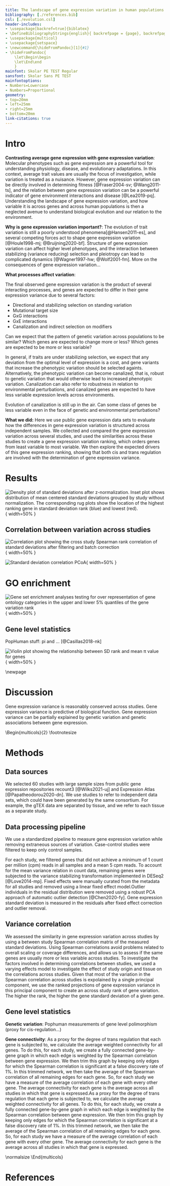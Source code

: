 ```yaml
---
title: The landscape of gene expression variation in human populations
bibliography: [./references.bib]
csl: [./evolution.csl]
header-includes:
- \usepackage[backref=true]{biblatex}
- \DefineBibliographyStrings{english}{ backrefpage = {page}, backrefpages = {pages}}
- \usepackage{multicol}
- \usepackage{setspace}
- \newcommand{\hideFromPandoc}[1]{#1}
- \hideFromPandoc{
    \let\Begin\begin
    \let\End\end
    }
mainfont: Skolar PE TEST Regular
sansfont: Skolar Sans PE TEST
mainfontoptions:
- Numbers=Lowercase
- Numbers=Proportional
geometry:
- top=20mm
- left=25mm
- right=25mm
- bottom=20mm
link-citations: true
---
```


# Intro

__Contrasting average gene expression with gene expression variation__: Molecular phenotypes such as gene expression are a powerful tool for understanding physiology, disease, and evolutionary adaptations. In this context, average trait values are usually the focus of investigation, while variation is treated as a nuisance. However, gene expression variation can be directly involved in determining fitness [@Fraser2004-sv; @Wang2011-ts], and the relation between gene expression variation can be a powerful indicator of gene environment interactions and disease [@Lea2019-pq]. Understanding the landscape of gene expression variation, and how variable it is across genes and across human populations is then a neglected avenue to understand biological evolution and our relation to the environment.

__Why is gene expression variation important?__: The evolution of trait variation is still a poorly understood phenomena[@Hansen2011-es], and several competing forces act to shape gene expression variation [@Houle1998-mj; @Bruijning2020-bf].
Structure of gene expression variation can affect higher level phenotypes, and the interaction between stabilizing (variance reducing) selection and pleiotropy can lead to complicated dynamics [@Wagner1997-hw; @Wolf2001-fm]. More on the consequences of gene expression variation...


__What processes affect variation__: 

The final observed gene expression variation is the product of several interacting processes, and genes are expected to differ in their gene expression variance due to several factors:

- Directional and stabilizing selection on standing variation
- Mutational target size
- GxG interactions
- GxE interactions
- Canalization and indirect selection on modifiers

Can we expect that the pattern of genetic variation across populations to be similar? Which genes are expected to change more or less? Which genes are expected to be more or less variable?

In general, if traits are under stabilizing selection, we expect that any deviation from the optimal level of expression is a cost, and gene variants that increase the phenotypic variation should be selected againts. Alternatively, the phenotypic variation can become canalized, that is, robust to genetic variation that would otherwise lead to increased phenotypic variation. Canalization can also refer to robustness in relation to environmental perturbations, and canalized genes are expected to have less variable expression levels across environments.

Evolution of canalization is still up in the air. Can some class of genes be less variable even in the face of genetic and environmental perturbations? 

__What we did:__ Here we use public gene expression data sets to evaluate how the differences in gene expression variation is structured across independent samples. We collected and compared the gene expression variation across several studies, and used the similarities across these studies to create a gene expression variation ranking, which orders genes from least variable to most variable. We then explore the expected drivers of this gene expression ranking, showing that both cis and trans regulation are involved with the determination of gene expression variance. 

# Results

![Density plot of standard deviations after z-normalization. Inset plot shows distribution of mean centered standard deviations grouped by study without normalization. The corresponding rug plots show the location of the highest ranking gene in standard deviation rank (blue) and lowest (red).](figures/sd_dist.png){ width=50% }

## Correlation between variation across studies

![Correlation plot showing the cross study Spearman rank correlation of standard deviations after filtering and batch correction](figures/corr_plot.png){ width=50% }

![Standard deviation correlation PCoA](figures/sd_PCoA_plot.png){ width=50% }

# GO enrichment

![Gene set enrichment analyses testing for over representation of gene ontology categories in the upper and lower 5% quantiles of the gene variation rank](figures/local_go_lowerUpper.png){ width=50% }

## Gene level statistics

PopHuman stuff: pi and ... [@Casillas2018-nk]

![Violin plot showing the relationship between SD rank and mean π value for genes](figures/pi.png){ width=50% }

\newpage

# Discussion

Gene expression variance is reasonably conserved across studies.
Gene expression variance is predictive of biological function.
Gene expression variance can be partially explained by genetic variation and genetic associations between gene expression.

\Begin{multicols}{2}
\footnotesize 

# Methods

## Data sources

We selected 60 studies with large sample sizes from public gene expression repositories recount3 [@Wilks2021-uj] and Expression Atlas [@Papatheodorou2020-dn]. We use studies to refer to independent data sets, which could have been generated by the same consortium. For example, the gTEX data are separated by tissue, and we refer to each tissue as a separate study. 

## Data processing pipeline

We use a standardized pipeline to measure gene expression variation while removing extraneous sources of variation. Case-control studies were filtered to keep only control samples. 

For each study, we filtered genes that did not achieve a minimum of 1 count per million (cpm) reads in all samples and a mean 5 cpm reads. To account for the mean variance relation in count data, remaining genes were subjected to the variance stabilizing transformation implemented in DESeq2 [@Love2014-mp]. Fixed effects were manually curated from the metadata for all studies and removed using a linear fixed effect model.Outlier individuals in the residual distribution were removed using a robust PCA approach of automatic outlier detection [@Chen2020-fy]. Gene expression standard deviation is measured in the residuals after fixed effect correction and outlier removal.

## Variance correlation

We assessed the similarity in gene expression variation across studies by using a between study Spearman correlation matrix of the measured standard deviations. Using Spearman correlations avoid problems related to overall scaling or coverage differences, and allows us to assess if the same genes are usually more or less variable across studies. To investigate the factors involved in determining correlations between studies, we used a varying effects model to investigate the effect of study origin and tissue on the correlations across studies. Given that most of the variation in the Spearman correlation across studies is expolained by a single principal component, we use the ranked projections of gene expression variance in this principal component to create an across study rank of gene variation. The higher the rank, the higher the gene standard deviation of a given gene. 

## Gene level statistics

__Genetic variation__: Pophuman measurements of gene level polimorphism (proxy for cis-regulation...)

__Gene connectivity__: As a proxy for the degree of trans regulation that each gene is subjected to, we calculate the average weighted connectivity for all genes. To do this, for each study, we create a fully connected gene-by-gene graph in which each edge is weighted by the Spearman correlation between gene expression. We then trim this graph by keeping only edges for which the Spearman correlation is significant at a false discovery rate of 1%. In this trimmed network, we then take the average of the Spearman correlation of all remaining edges for each gene. So, for each study we have a measure of the average correlation of each gene with every other gene. The average connectivity for each gene is the average across all studies in which that gene is expressed.As a proxy for the degree of trans regulation that each gene is subjected to, we calculate the average weighted connectivity for all genes. To do this, for each study, we create a fully connected gene-by-gene graph in which each edge is weighted by the Spearman correlation between gene expression. We then trim this graph by keeping only edges for which the Spearman correlation is significant at a false discovery rate of 1%. In this trimmed network, we then take the average of the Spearman correlation of all remaining edges for each gene. So, for each study we have a measure of the average correlation of each gene with every other gene. The average connectivity for each gene is the average across all studies in which that gene is expressed.

\normalsize
\End{multicols}

# References





